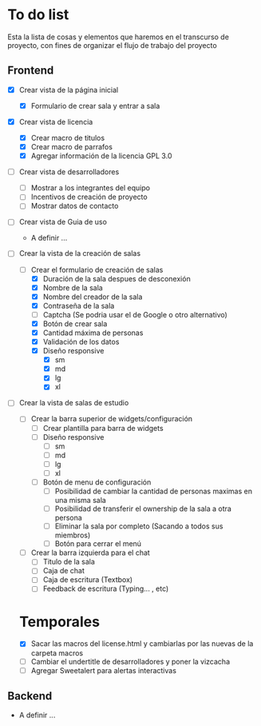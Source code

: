 # To do list

Esta la lista de cosas y elementos que haremos en el transcurso de proyecto, con fines de organizar el flujo de trabajo del proyecto

## Frontend

- [X] Crear vista de la página inicial
  - [X] Formulario de crear sala y entrar a sala
- [X] Crear vista de licencia
  - [X] Crear macro de titulos
  - [X] Crear macro de parrafos
  - [X] Agregar información de la licencia GPL 3.0

- [ ] Crear vista de desarrolladores
  - [ ] Mostrar a los integrantes del equipo
  - [ ] Incentivos de creación de proyecto
  - [ ] Mostrar datos de contacto
- [ ] Crear vista de Guia de uso 
  - A definir ...

- [ ] Crear la vista de la creación de salas
  - [ ] Crear el formulario de creación de salas
    - [X] Duración de la sala despues de desconexión
    - [X] Nombre de la sala
    - [X] Nombre del creador de la sala
    - [X] Contraseña de la sala
    - [ ] Captcha (Se podria usar el de Google o otro alternativo)
    - [X] Botón de crear sala
    - [X] Cantidad máxima de personas
    - [X] Validación de los datos
    - [X] Diseño responsive
      - [X] sm
      - [X] md
      - [X] lg
      - [X] xl
- [ ] Crear la vista de salas de estudio
  - [ ] Crear la barra superior de widgets/configuración
    - [ ] Crear plantilla para barra de widgets
    - [ ] Diseño responsive
      - [ ] sm
      - [ ] md
      - [ ] lg
      - [ ] xl
    - [ ] Botón de menu de configuración
      - [ ] Posibilidad de cambiar la cantidad de personas maximas en una misma sala
      - [ ] Posibilidad de transferir el ownership de la sala a otra persona
      - [ ] Eliminar la sala por completo (Sacando a todos sus miembros)
      - [ ] Botón para cerrar el menú
  - [ ] Crear la barra izquierda para el chat
    - [ ] Titulo de la sala
    - [ ] Caja de chat
    - [ ] Caja de escritura (Textbox)
    - [ ] Feedback de escritura (Typing... , etc)

  # Temporales
  - [X] Sacar las macros del license.html y cambiarlas por las nuevas de la carpeta macros
  - [ ] Cambiar el undertitle de desarrolladores y poner la vizcacha
  - [ ] Agregar Sweetalert para alertas interactivas
## Backend
- A definir ... 
